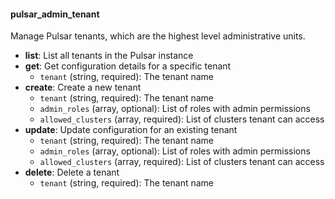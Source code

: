 #### pulsar_admin_tenant

Manage Pulsar tenants, which are the highest level administrative units.

- **list**: List all tenants in the Pulsar instance
- **get**: Get configuration details for a specific tenant
  - `tenant` (string, required): The tenant name
- **create**: Create a new tenant
  - `tenant` (string, required): The tenant name
  - `admin_roles` (array, optional): List of roles with admin permissions
  - `allowed_clusters` (array, required): List of clusters tenant can access
- **update**: Update configuration for an existing tenant
  - `tenant` (string, required): The tenant name
  - `admin_roles` (array, optional): List of roles with admin permissions
  - `allowed_clusters` (array, required): List of clusters tenant can access
- **delete**: Delete a tenant
  - `tenant` (string, required): The tenant name 